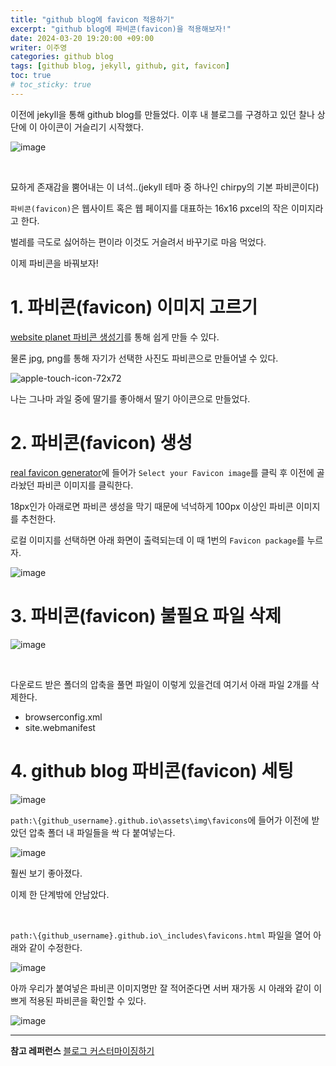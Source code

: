 ```yaml
---
title: "github blog에 favicon 적용하기"
excerpt: "github blog에 파비콘(favicon)을 적용해보자!"
date: 2024-03-20 19:20:00 +09:00
writer: 이주영
categories: github blog
tags: [github blog, jekyll, github, git, favicon]
toc: true
# toc_sticky: true
---
```

이전에 jekyll을 통해 github blog를 만들었다.
이후 내 블로그를 구경하고 있던 찰나 상단에 이 아이콘이 거슬리기 시작했다.

![image](https://github.com/hobbyscripterII/csharp/assets/135996109/43cd0e18-44ae-466b-8bf3-0079b809168a)

<br>

묘하게 존재감을 뿜어내는 이 녀석..(jekyll 테마 중 하나인 chirpy의 기본 파비콘이다)

`파비콘(favicon)`은 웹사이트 혹은 웹 페이지를 대표하는 16x16 pxcel의 작은 이미지라고 한다.

벌레를 극도로 싫어하는 편이라 이것도 거슬려서 바꾸기로 마음 먹었다.

이제 파비콘을 바꿔보자!

# 1. 파비콘(favicon) 이미지 고르기

[website planet 파비콘 생성기](https://www.websiteplanet.com/ko/webtools/favicon-generator/)를 통해 쉽게 만들 수 있다.

물론 jpg, png를 통해 자기가 선택한 사진도 파비콘으로 만들어낼 수 있다.

![apple-touch-icon-72x72](https://github.com/hobbyscripterII/csharp/assets/135996109/4d935711-f71b-4f66-a676-94924395e3a4)

나는 그나마 과일 중에 딸기를 좋아해서 딸기 아이콘으로 만들었다.

# 2. 파비콘(favicon) 생성

[real favicon generator](https://realfavicongenerator.net/)에 들어가 `Select your Favicon image`를 클릭 후 이전에 골라놨던 파비콘 이미지를 클릭한다.

18px인가 아래로면 파비콘 생성을 막기 때문에 넉넉하게 100px 이상인 파비콘 이미지를 추천한다.

로컬 이미지를 선택하면 아래 화면이 출력되는데 이 때 1번의 `Favicon package`를 누르자.

![image](https://github.com/hobbyscripterII/csharp/assets/135996109/8a210467-d5e3-41ed-98fc-41f4a63f28bd)

# 3. 파비콘(favicon) 불필요 파일 삭제

![image](https://github.com/hobbyscripterII/csharp/assets/135996109/4ba82a32-4b0b-4cc1-b6bd-71326337db89)

<br>

다운로드 받은 폴더의 압축을 풀면 파일이 이렇게 있을건데 여기서 아래 파일 2개를 삭제한다.

- browserconfig.xml
- site.webmanifest

# 4. github blog 파비콘(favicon) 세팅

![image](https://github.com/hobbyscripterII/csharp/assets/135996109/e8c4f20e-dfba-4a34-af64-f0cc5323aefa)

`path:\{github_username}.github.io\assets\img\favicons`에 들어가 이전에 받았던 압축 폴더 내 파일들을 싹 다 붙여넣는다.

![image](https://github.com/hobbyscripterII/csharp/assets/135996109/7cbcd84c-18c7-42d1-a16b-f12f38f9d0ba)

훨씬 보기 좋아졌다.

이제 한 단계밖에 안남았다.

<br>

`path:\{github_username}.github.io\_includes\favicons.html` 파일을 열어 아래와 같이 수정한다.

![image](https://github.com/hobbyscripterII/csharp/assets/135996109/fda5d2ce-079d-4307-adfe-11808d882913)

아까 우리가 붙여넣은 파비콘 이미지명만 잘 적어준다면 서버 재가동 시 아래와 같이 이쁘게 적용된 파비콘을 확인할 수 있다.

![image](https://github.com/hobbyscripterII/csharp/assets/135996109/38ba6129-24da-4d65-a731-6d7d24e1c4d7)

---
**참고 레퍼런스**
[블로그 커스터마이징하기](https://wlqmffl0102.github.io/posts/Customizing-Blogs/)